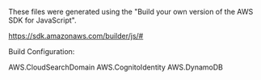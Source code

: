 These files were generated using the "Build your own version of the AWS SDK for JavaScript".

https://sdk.amazonaws.com/builder/js/#

Build Configuration:

AWS.CloudSearchDomain
AWS.CognitoIdentity
AWS.DynamoDB
